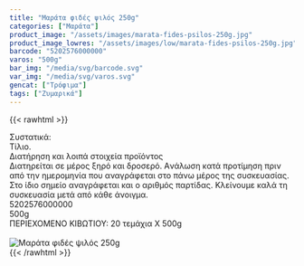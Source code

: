 ```yaml
---
title: "Μαράτα φιδές ψιλός 250g"
categories: ["Μαράτα"]
product_image: "/assets/images/marata-fides-psilos-250g.jpg"
product_image_lowres: "/assets/images/low/marata-fides-psilos-250g.jpg"
barcode: "5202576000000"
varos: "500g"
bar_img: "/media/svg/barcode.svg"
var_img: "/media/svg/varos.svg"
gencat: ["Τρόφιμα"]
tags: ["Ζυμαρικά"]
---
```

{{< rawhtml >}}

<div class="sload261"><div class="product"><div id="sistatika">Συστατικά:</div><div class="alltext">Τίλιο.</div><div id="loipa">Διατήρηση και λοιπά στοιχεία προϊόντος</div><div class="alltext">Διατηρείται σε μέρος ξηρό και δροσερό. Aνάλωση κατά προτίμηση πριν από την ημερομηνία που αναγράφεται στο πάνω μέρος της συσκευασίας. Στο ίδιο σημείο αναγράφεται και ο αριθμός παρτίδας. Κλείνουμε καλά τη συσκευασία μετά από κάθε άνοιγμα.</div><div id="barcode"><div id="barimage1"></div><span id="bartext">5202576000000</span></div><div id="varos"><div id="varosimage1"></div><span id="varostext">500g</span></div><div id="kivotio">ΠΕΡΙΕΧΟΜΕΝΟ ΚΙΒΩΤΙΟΥ: 20 τεμάχια Χ 500g</div><br><div class="pimg"><img alt="Μαράτα φιδές ψιλός 250g" title="Μαράτα φιδές ψιλός 250g" src="/assets/images/marata-fides-psilos-250g.jpg"></div></div></div>
{{< /rawhtml >}}


